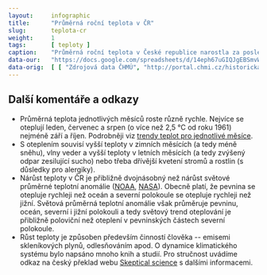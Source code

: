 ```yaml
---
layout:     infographic
title:      "Průměrná roční teplota v ČR"
slug:       teplota-cr
weight:     1
tags:       [ teploty ]
caption:    "Průměrná roční teplota v České republice narostla za posledních 60 let o 2 °C."
data-our:   "https://docs.google.com/spreadsheets/d/14eph67uGIQJgEBSmvWAufdRY49sI3JFq9G9_lH8G7h4/edit?usp=sharing"
data-orig:	[ [ "Zdrojová data ČHMÚ", "http://portal.chmi.cz/historicka-data/pocasi/uzemni-teploty" ] ]
---
```


## Další komentáře a odkazy

* Průměrná teplota jednotlivých měsíců roste různě rychle. Nejvíce se oteplují leden, červenec a srpen (o více než 2,5 °C od roku 1961) nejméně září a říjen. Podrobněji viz [trendy teplot pro jednotlivé měsíce](/infografiky/trend-teplot-cr).
* S oteplením souvisí vyšší teploty v zimních měsících (a tedy méně sněhu), vlny veder a vyšší teploty v letních měsících (a tedy zvýšený odpar zesilující sucho) nebo třeba dřívější kvetení stromů a rostlin (s důsledky pro alergiky).
* Nárůst teploty v ČR je přibližně dvojnásobný než nárůst světové průměrné teplotní anomálie ([NOAA](https://www.climate.gov/maps-data/dataset/global-temperature-anomalies-graphing-tool), [NASA](https://earthobservatory.nasa.gov/world-of-change/DecadalTemp)). Obecně platí, že pevnina se otepluje rychleji než oceán a severní polokoule se otepluje rychleji než jižní. Světová průměrná teplotní anomálie však průměruje pevninu, oceán, severní i jižní polokouli a tedy světový trend oteplování je přibližně poloviční než oteplení v pevninských částech severní polokoule.  
* Růst teploty je způsoben především činností člověka -- emisemi skleníkových plynů, odlesňováním apod. O dynamice klimatického systému bylo napsáno mnoho knih a studií. Pro stručnost uvádíme odkaz na český překlad webu [Skeptical science](https://skepticalscience.com/translation.php?lang=1) s dalšími informacemi.


